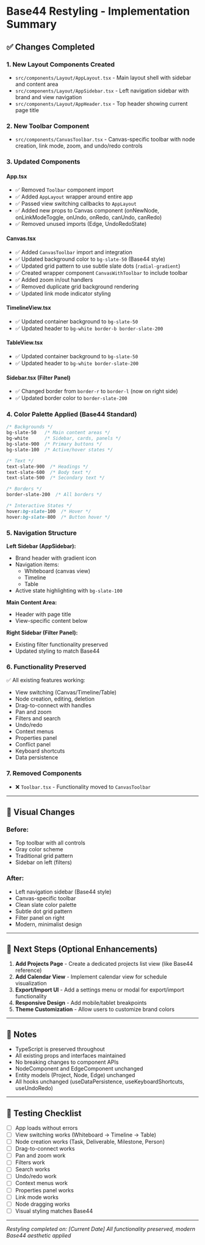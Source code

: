 # Base44 Restyling - Implementation Summary

## ✅ Changes Completed

### 1. **New Layout Components Created**
- `src/components/Layout/AppLayout.tsx` - Main layout shell with sidebar and content area
- `src/components/Layout/AppSidebar.tsx` - Left navigation sidebar with brand and view navigation
- `src/components/Layout/AppHeader.tsx` - Top header showing current page title

### 2. **New Toolbar Component**
- `src/components/CanvasToolbar.tsx` - Canvas-specific toolbar with node creation, link mode, zoom, and undo/redo controls

### 3. **Updated Components**

#### **App.tsx**
- ✅ Removed `Toolbar` component import
- ✅ Added `AppLayout` wrapper around entire app
- ✅ Passed view switching callbacks to `AppLayout`
- ✅ Added new props to Canvas component (onNewNode, onLinkModeToggle, onUndo, onRedo, canUndo, canRedo)
- ✅ Removed unused imports (Edge, UndoRedoState)

#### **Canvas.tsx**
- ✅ Added `CanvasToolbar` import and integration
- ✅ Updated background color to `bg-slate-50` (Base44 style)
- ✅ Updated grid pattern to use subtle slate dots (`radial-gradient`)
- ✅ Created wrapper component `CanvasWithToolbar` to include toolbar
- ✅ Added zoom in/out handlers
- ✅ Removed duplicate grid background rendering
- ✅ Updated link mode indicator styling

#### **TimelineView.tsx**
- ✅ Updated container background to `bg-slate-50`
- ✅ Updated header to `bg-white border-b border-slate-200`

#### **TableView.tsx**
- ✅ Updated container background to `bg-slate-50`
- ✅ Updated header to `bg-white border-slate-200`

#### **Sidebar.tsx** (Filter Panel)
- ✅ Changed border from `border-r` to `border-l` (now on right side)
- ✅ Updated border color to `border-slate-200`

### 4. **Color Palette Applied (Base44 Standard)**

```css
/* Backgrounds */
bg-slate-50   /* Main content areas */
bg-white      /* Sidebar, cards, panels */
bg-slate-900  /* Primary buttons */
bg-slate-100  /* Active/hover states */

/* Text */
text-slate-900  /* Headings */
text-slate-600  /* Body text */
text-slate-500  /* Secondary text */

/* Borders */
border-slate-200  /* All borders */

/* Interactive States */
hover:bg-slate-100  /* Hover */
hover:bg-slate-800  /* Button hover */
```

### 5. **Navigation Structure**

**Left Sidebar (AppSidebar):**
- Brand header with gradient icon
- Navigation items:
  - Whiteboard (canvas view)
  - Timeline
  - Table
- Active state highlighting with `bg-slate-100`

**Main Content Area:**
- Header with page title
- View-specific content below

**Right Sidebar (Filter Panel):**
- Existing filter functionality preserved
- Updated styling to match Base44

### 6. **Functionality Preserved**

✅ All existing features working:
- View switching (Canvas/Timeline/Table)
- Node creation, editing, deletion
- Drag-to-connect with handles
- Pan and zoom
- Filters and search
- Undo/redo
- Context menus
- Properties panel
- Conflict panel
- Keyboard shortcuts
- Data persistence

### 7. **Removed Components**
- ❌ `Toolbar.tsx` - Functionality moved to `CanvasToolbar`

---

## 🎨 Visual Changes

### Before:
- Top toolbar with all controls
- Gray color scheme
- Traditional grid pattern
- Sidebar on left (filters)

### After:
- Left navigation sidebar (Base44 style)
- Canvas-specific toolbar
- Clean slate color palette
- Subtle dot grid pattern
- Filter panel on right
- Modern, minimalist design

---

## 🚀 Next Steps (Optional Enhancements)

1. **Add Projects Page** - Create a dedicated projects list view (like Base44 reference)
2. **Add Calendar View** - Implement calendar view for schedule visualization
3. **Export/Import UI** - Add a settings menu or modal for export/import functionality
4. **Responsive Design** - Add mobile/tablet breakpoints
5. **Theme Customization** - Allow users to customize brand colors

---

## 📝 Notes

- TypeScript is preserved throughout
- All existing props and interfaces maintained
- No breaking changes to component APIs
- NodeComponent and EdgeComponent unchanged
- Entity models (Project, Node, Edge) unchanged
- All hooks unchanged (useDataPersistence, useKeyboardShortcuts, useUndoRedo)

---

## 🧪 Testing Checklist

- [ ] App loads without errors
- [ ] View switching works (Whiteboard → Timeline → Table)
- [ ] Node creation works (Task, Deliverable, Milestone, Person)
- [ ] Drag-to-connect works
- [ ] Pan and zoom work
- [ ] Filters work
- [ ] Search works
- [ ] Undo/redo work
- [ ] Context menus work
- [ ] Properties panel works
- [ ] Link mode works
- [ ] Node dragging works
- [ ] Visual styling matches Base44

---

*Restyling completed on: [Current Date]*
*All functionality preserved, modern Base44 aesthetic applied*

















